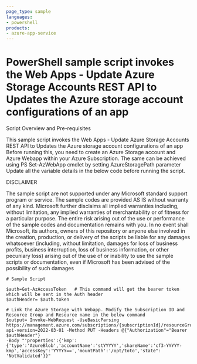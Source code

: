 ```yaml
---
page_type: sample
languages:
- powershell
products:
- azure-app-service
---
```



# PowerShell sample script invokes the Web Apps - Update Azure Storage Accounts REST API to Updates the Azure storage account configurations of an app


 Script Overview and Pre-requisites
 
 This sample script invokes the Web Apps - Update Azure Storage Accounts REST API to Updates the Azure storage account configurations of an app
 Before running this, you need to create an Azure Storage account and Azure Webapp within your Azure Subscription.
 The same can be achieved using PS Set-AzWebApp cmdlet by setting AzureStoragePath parameter
 Update all the variable details in the below code before running the script.


 DISCLAIMER

The sample script are not supported under any Microsoft standard support program or service. The sample codes are provided AS IS without warranty of any kind. Microsoft further disclaims all implied warranties including, without limitation, any implied warranties of merchantability or of fitness for a particular purpose. The entire risk arising out of the use or performance of the sample codes and documentation remains with you. In no event shall Microsoft, its authors, owners of this repository or anyone else involved in the creation, production, or delivery of the scripts be liable for any damages whatsoever (including, without limitation, damages for loss of business profits, business interruption, loss of business information, or other pecuniary loss) arising out of the use of or inability to use the sample scripts or documentation, even if Microsoft has been advised of the possibility of such damages 


```
# Sample Script

$auth=Get-AzAccessToken   # This command will get the bearer token which will be sent in the Auth header
$authHeader= $auth.token 

# Link the Azure Storage with Webapp. Modify the Subscription ID and Resource Group and Resource name in the below command
$output= Invoke-WebRequest -UseBasicParsing https://management.azure.com/subscriptions/{subscriptionId}/resourceGroups/{resourceGroupName}/providers/Microsoft.Web/sites/{name}/config/azurestorageaccounts?api-version=2022-03-01 -Method PUT -Headers @{"Authorization"="Bearer $authHeader"} 
-Body "'properties':{'kmp':{'type':'AzureBlob','accountName':'stYYYYY','shareName':'cf3-YYYYY-kmp','accessKey':'YYYYY==','mountPath':'/opt/toto','state": 'NotValidated'}}"

```
